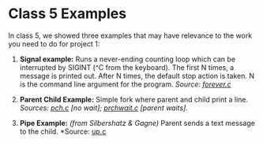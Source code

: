 # Class 5 Examples
In class 5, we showed three examples that may have relevance to the work you need to do for project 1:

1. **Signal example:** Runs a never-ending counting loop which can be interrupted by SIGINT (^C from the keyboard). The first N times, a message is printed out.  After N times, the default stop action is taken.  N is the command line argument for the program.
*Source: [forever.c](forever.c)*

2. **Parent Child Example:** Simple fork where parent and child print a line. *Sources: [pch.c](prch.c) [no wait]; [prchwait.c](prchwait.c) [parent waits].*

3. **Pipe Example:** *(from Silbershatz & Gagne)* Parent sends a text message to the child. *Source: [up.c](up.c)
